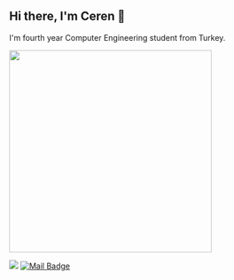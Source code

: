 ## Hi there, I'm Ceren 👋

I'm fourth year Computer Engineering student from Turkey.

<!---![Ceren's GitHub stats](https://github-readme-stats.vercel.app/api?username=crncck&show_icons=true&theme=material-palenight) &nbsp; -->

<img src="https://github-readme-stats.anuraghazra1.vercel.app/api/top-langs/?username=crncck&layout=compact&theme=material-palenight" width="365"/>

[![](https://img.shields.io/badge/linkedin-%230077B5.svg?&style=for-the-badge&logo=linkedin&logoColor=white)](https://www.linkedin.com/in/crncck/)
[![Mail Badge](https://img.shields.io/badge/cerencicek4899@gmail.com-c14438?style=for-the-badge&logo=Gmail&logoColor=white&link=mailto:cerencicek4899@gmail.com)](mailto:cerencicek4899@gmail.com)
